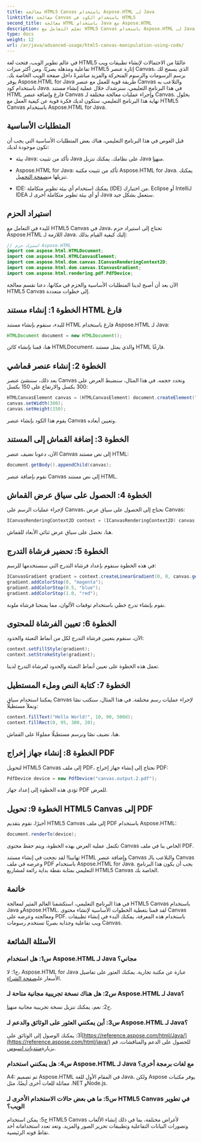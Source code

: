 ```yaml
---
title: معالجة HTML5 Canvas باستخدام Aspose.HTML لـ Java
linktitle: معالجة Canvas باستخدام الكود في HTML5
second_title: معالجة HTML باستخدام Java مع Aspose.HTML
description: تعلم التعامل مع HTML5 Canvas باستخدام Aspose.HTML لـ Java. أنشئ رسومات تفاعلية مع إرشادات خطوة بخطوة.
type: docs
weight: 12
url: /ar/java/advanced-usage/html5-canvas-manipulation-using-code/
---
```

في عالم تطوير الويب، فتحت لغة HTML5 عالمًا من الاحتمالات لإنشاء تطبيقات ويب تفاعلية ومذهلة بصريًا. ومن أكثر ميزات HTML5 إثارة عنصر Canvas، الذي يسمح لك برسم الرسومات والرسوم المتحركة والمزيد مباشرةً داخل صفحة الويب الخاصة بك. يوفر Aspose.HTML for Java طريقة قوية للعمل مع عنصر Canvas والتلاعب به باستخدام كود Java. في هذا البرنامج التعليمي، سنرشدك خلال عملية إنشاء مستند HTML فارغ وإضافة عنصر Canvas وإجراء عمليات معالجة مختلفة لـ Canvas. بحلول نهاية هذا البرنامج التعليمي، ستكون لديك فكرة قوية عن كيفية العمل مع HTML5 Canvas باستخدام Aspose.HTML for Java.

## المتطلبات الأساسية

قبل الغوص في هذا البرنامج التعليمي، هناك بعض المتطلبات الأساسية التي يجب أن تكون موجودة لديك:

-  بيئة Java: تأكد من تثبيت Java على نظامك. يمكنك تنزيل Java من[هنا](https://www.java.com/download/).

-  Aspose.HTML for Java: تأكد من تثبيت مكتبة Aspose.HTML for Java. يمكنك تنزيلها من[صفحة التحميل](https://releases.aspose.com/html/java/).

- IDE: يمكنك استخدام أي بيئة تطوير متكاملة (IDE) من اختيارك. Eclipse أو IntelliJ IDEA أو أي بيئة تطوير متكاملة أخرى لـ Java ستعمل بشكل جيد.

## استيراد الحزم

للبدء في التعامل مع HTML5 Canvas في Java، تحتاج إلى استيراد حزم Aspose.HTML اللازمة لـ Java. إليك كيفية القيام بذلك:

```java
// استيراد حزم Aspose.HTML
import com.aspose.html.HTMLDocument;
import com.aspose.html.HTMLCanvasElement;
import com.aspose.html.dom.canvas.ICanvasRenderingContext2D;
import com.aspose.html.dom.canvas.ICanvasGradient;
import com.aspose.html.rendering.pdf.PdfDevice;
```

الآن بعد أن أصبح لدينا المتطلبات الأساسية والحزم في مكانها، دعنا نقسم معالجة HTML5 Canvas إلى خطوات متعددة.

## الخطوة 1: إنشاء مستند HTML فارغ

للبدء، سنقوم بإنشاء مستند HTML فارغ باستخدام Aspose.HTML لـ Java:

```java
HTMLDocument document = new HTMLDocument();
```

هنا، قمنا بإنشاء كائن HTMLDocument، والذي يمثل مستند HTML فارغًا.

## الخطوة 2: إنشاء عنصر قماشي

بعد ذلك، سننشئ عنصر Canvas ونحدد حجمه. في هذا المثال، سنضبط العرض على 300 بكسل والارتفاع على 150 بكسل:

```java
HTMLCanvasElement canvas = (HTMLCanvasElement) document.createElement("canvas");
canvas.setWidth(300);
canvas.setHeight(150);
```

يقوم هذا الكود بإنشاء عنصر Canvas وتعيين أبعاده.

## الخطوة 3: إضافة القماش إلى المستند

الآن، دعونا نضيف عنصر Canvas إلى نص مستند HTML:

```java
document.getBody().appendChild(canvas);
```

نقوم بإضافة عنصر Canvas إلى نص مستند HTML.

## الخطوة 4: الحصول على سياق عرض القماش

لإجراء عمليات الرسم على Canvas، نحتاج إلى الحصول على سياق عرض Canvas:

```java
ICanvasRenderingContext2D context = (ICanvasRenderingContext2D) canvas.getContext("2d");
```

هنا، نحصل على سياق عرض ثنائي الأبعاد للقماش.

## الخطوة 5: تحضير فرشاة التدرج

في هذه الخطوة سنقوم بإعداد فرشاة التدرج التي سنستخدمها للرسم:

```java
ICanvasGradient gradient = context.createLinearGradient(0, 0, canvas.getWidth(), 0);
gradient.addColorStop(0, "magenta");
gradient.addColorStop(0.5, "blue");
gradient.addColorStop(1.0, "red");
```

نقوم بإنشاء تدرج خطي باستخدام توقفات الألوان، مما يمنحنا فرشاة ملونة.

## الخطوة 6: تعيين الفرشاة للمحتوى

الآن، سنقوم بتعيين فرشاة التدرج لكل من أنماط التعبئة والحدود:

```java
context.setFillStyle(gradient);
context.setStrokeStyle(gradient);
```

تعمل هذه الخطوة على تعيين أنماط التعبئة والحدود لفرشاة التدرج لدينا.

## الخطوة 7: كتابة النص وملء المستطيل

يمكننا استخدام سياق Canvas لإجراء عمليات رسم مختلفة. في هذا المثال، سنكتب نصًا ونملأ مستطيلًا:

```java
context.fillText("Hello World!", 10, 90, 500d);
context.fillRect(0, 95, 300, 20);
```

هنا، نضيف نصًا ونرسم مستطيلًا مملوءًا على القماش.

## الخطوة 8: إنشاء جهاز إخراج PDF

لتحويل HTML5 Canvas إلى ملف PDF، نحتاج إلى إنشاء جهاز إخراج PDF:

```java
PdfDevice device = new PdfDevice("canvas.output.2.pdf");
```

تؤدي هذه الخطوة إلى إعداد جهاز PDF للعرض.

## الخطوة 9: تحويل HTML5 Canvas إلى PDF

أخيرًا، نقوم بتقديم HTML5 Canvas إلى ملف PDF باستخدام Aspose.HTML:

```java
document.renderTo(device);
```

تكتمل عملية العرض بهذه الخطوة، ويتم حفظ محتوى Canvas الخاص بنا في ملف PDF.

تهانينا! لقد نجحت في إنشاء مستند HTML وإضافة عنصر Canvas والتلاعب بالـ Canvas وعرضه في ملف PDF باستخدام Aspose.HTML for Java. يجب أن يكون هذا البرنامج التعليمي بمثابة نقطة بداية رائعة لمشاريع HTML5 Canvas الخاصة بك.

## خاتمة

في هذا البرنامج التعليمي، استكشفنا العالم المثير لمعالجة HTML5 Canvas باستخدام Java وAspose.HTML. لقد قمنا بتغطية الخطوات الأساسية لإنشاء محتوى Canvas ومعالجته وعرضه على PDF. باستخدام هذه المعرفة، يمكنك البدء في إنشاء تطبيقات ويب تفاعلية وجذابة بصريًا تستخدم رسومات Canvas.

## الأسئلة الشائعة

### س1: هل استخدام Aspose.HTML لـ Java مجاني؟

 ج1: لا، Aspose.HTML for Java عبارة عن مكتبة تجارية. يمكنك العثور على تفاصيل الأسعار على[صفحة الشراء](https://purchase.aspose.com/buy).

### س2: هل هناك نسخة تجريبية مجانية متاحة لـ Aspose.HTML لـ Java؟

 ج2: نعم، يمكنك تنزيل نسخة تجريبية مجانية من[هنا](https://releases.aspose.com/).

### س3: أين يمكنني العثور على الوثائق والدعم لـ Aspose.HTML لـ Java؟

 أ3: يمكنك الوصول إلى الوثائق على[https://reference.aspose.com/html/Java/](https://reference.aspose.com/html/java/) للحصول على الدعم والمناقشات، قم بزيارة[منتديات اسبوس](https://forum.aspose.com/).

### س4: هل يمكنني استخدام Aspose.HTML لـ Java مع لغات برمجة أخرى؟

A4: تم تصميم Aspose.HTML في المقام الأول للغة Java، ولكن Aspose يوفر مكتبات مماثلة للغات أخرى أيضًا، مثل .NET وNode.js.

### س5: ما هي بعض حالات الاستخدام الأخرى لـ HTML5 Canvas في تطوير الويب؟

ج5: يمكن استخدام HTML5 Canvas لأغراض مختلفة، بما في ذلك إنشاء الألعاب وتصورات البيانات التفاعلية وتطبيقات تحرير الصور والمزيد. وتعد تعدد استخداماته أحد نقاط قوته الرئيسية.